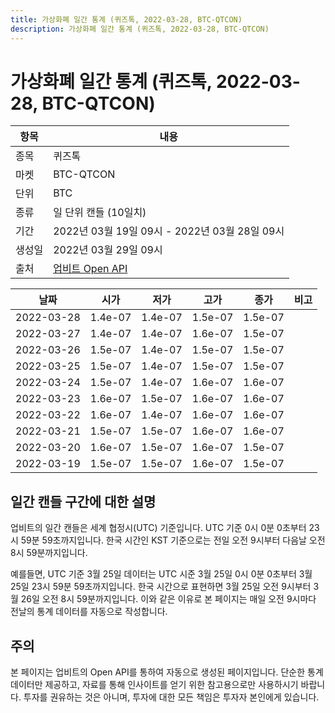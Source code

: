 ```yaml
---
title: 가상화폐 일간 통계 (퀴즈톡, 2022-03-28, BTC-QTCON)
description: 가상화폐 일간 통계 (퀴즈톡, 2022-03-28, BTC-QTCON)
---
```



가상화폐 일간 통계 (퀴즈톡, 2022-03-28, BTC-QTCON)
===

|항목|내용|
|--|--|
|종목|퀴즈톡|
|마켓|BTC-QTCON|
|단위|BTC|
|종류|일 단위 캔들 (10일치)|
|기간|2022년 03월 19일 09시 - 2022년 03월 28일 09시|
|생성일|2022년 03월 29일 09시|
|출처|[업비트 Open API](https://docs.upbit.com)|


|날짜|시가|저가|고가|종가|비고|
|--|--|--|--|--|--|
|2022-03-28|1.4e-07|1.4e-07|1.5e-07|1.5e-07|    |
|2022-03-27|1.4e-07|1.4e-07|1.6e-07|1.5e-07|    |
|2022-03-26|1.5e-07|1.4e-07|1.5e-07|1.5e-07|    |
|2022-03-25|1.5e-07|1.4e-07|1.5e-07|1.5e-07|    |
|2022-03-24|1.5e-07|1.4e-07|1.6e-07|1.6e-07|    |
|2022-03-23|1.6e-07|1.5e-07|1.6e-07|1.6e-07|    |
|2022-03-22|1.6e-07|1.4e-07|1.6e-07|1.6e-07|    |
|2022-03-21|1.5e-07|1.5e-07|1.6e-07|1.6e-07|    |
|2022-03-20|1.6e-07|1.5e-07|1.6e-07|1.5e-07|    |
|2022-03-19|1.5e-07|1.5e-07|1.6e-07|1.5e-07|    |


일간 캔들 구간에 대한 설명
---


업비트의 일간 캔들은 세계 협정시(UTC) 기준입니다. 
UTC 기준 0시 0분 0초부터 23시 59분 59초까지입니다. 
한국 시간인 KST 기준으로는 전일 오전 9시부터 다음날 오전 8시 59분까지입니다. 


예를들면, UTC 기준 3월 25일 데이터는 UTC 시준 3월 25일 0시 0분 0초부터 3월 25일 23시 59분 59초까지입니다. 
한국 시간으로 표현하면 3월 25일 오전 9시부터 3월 26일 오전 8시 59분까지입니다. 
이와 같은 이유로 본 페이지는 매일 오전 9시마다 전날의 통계 데이터를 자동으로 작성합니다. 


주의
---


본 페이지는 업비트의 Open API를 통하여 자동으로 생성된 페이지입니다. 
단순한 통계 데이터만 제공하고, 자료를 통해 인사이트를 얻기 위한 참고용으로만 사용하시기 바랍니다. 
투자를 권유하는 것은 아니며, 투자에 대한 모든 책임은 투자자 본인에게 있습니다. 
